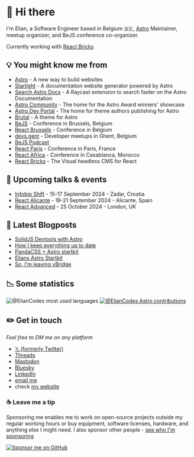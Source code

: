 # 👋 Hi there

I'm Elian, a Software Engineer based in Belgium 🇧🇪, [Astro](https://astro.build) Maintainer, meetup organizer, and BeJS conference co-organizer.

Currently working with [React Bricks](https://reactbricks.com)

## 💡 You might know me from

- [Astro](https://astro.build) - A new way to build websites
- [Starlight](https://starlight.astro.build) - A documentation website generator powered by Astro
- [Search Astro Docs](https://www.raycast.com/ElianCodes/search-astro-docs) - A Raycast extension to search faster on the Astro Documentation
- [Astro Community](https://community.astro.build) - The home for the Astro Award winners' showcase
- [Astro Dev Portal](https://portal.astro.build) - The home for theme authors publishing for Astro
- [Brutal](https://brutal.elian.codes) - A theme for Astro
- [BeJS](https://bejs.io) - Conference in Brussels, Belgium
- [React Brussels](https://react.brussels) - Conference in Belgium
- [devs.gent](https://www.devs.gent) - Developer meetups in Ghent, Belgium
- [BeJS Podcast](https://youtube.com/playlist?list=PL53Z0yyYnpWjYhOQsrYk20paiQ8uRhXJz&si=SDUxhI3wbGtzOdbe)
- [React Paris](https://react.paris) - Conference in Paris, France
- [React Africa](https://react-africa.com) - Conference in Casablanca, Morocco
- [React Bricks](https://reactbricks.com) - The Visual headless CMS for React

## 🎤 Upcoming talks & events

- [Infobip Shift](https://shift.infobip.com/) - 15-17 September 2024 - Zadar, Croatia
- [React Alicante](https://reactalicante.es/) - 19-21 September 2024 - Alicante, Spain
- [React Advanced](https://reactadvanced.com/) - 25 October 2024 - London, UK

## 📝 Latest Blogposts

<!-- BLOG-POST-LIST:START -->
- [SolidJS Devtools with Astro](https://www.elian.codes/blog/24-04-30-astro-solidjs-devtools/)
- [How I keep everything up to date](https://www.elian.codes/blog/24-03-15-how-i-keep-up-to-date/)
- [PandaCSS + Astro startkit](https://www.elian.codes/blog/24-03-09-pandacss-startkit/)
- [Elians Astro Startkit](https://www.elian.codes/blog/24-02-08-elians-astro-startkit/)
- [So, I&#39;m leaving vBridge](https://www.elian.codes/blog/23-08-07-leaving-vbridge/)
<!-- BLOG-POST-LIST:END -->

## 📉 Some statistics

![@ElianCodes most used languages](https://github-readme-stats.vercel.app/api/top-langs/?username=eliancodes&theme=light&hide=css,HTML,Jupyter%20Notebook&layout=compact&langs_count=20)
[![@ElianCodes Astro contributions](https://astro.badg.es/v2/contributor/ElianCodes.svg)](https://astro.badg.es/contributor/ElianCodes/)

## ✏️ Get in touch

*Feel free to DM me on any platform*

- [𝕏 (formerly Twitter)](https://www.elian.codes/x)
- [Threads](https://www.elian.codes/threads)
- [Mastodon](https://www.elian.codes/mastodon)
- [Bluesky](https://www.elian.codes/bluesky)
- [LinkedIn](https://www.elian.codes/linkedin)
- [email me](https://www.elian.codes/mail)
- check [my website](https://www.elian.codes)

### ☕️ Leave me a tip

Sponsoring me enables me to work on open-source projects outside my regular working hours or buy equipment, software licenses, hardware, and anything else I might need. I also sponsor other people - [see who I'm sponsoring](https://github.com/ElianCodes?tab=sponsoring)

[![Sponsor me on GitHub](https://img.shields.io/static/v1?label=Sponsor&message=%E2%9D%A4&logo=GitHub&color=%23fe8e86)](https://github.com/sponsors/eliancodes)
